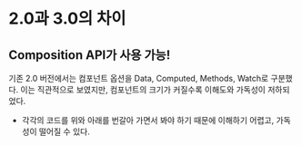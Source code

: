 # 2.0과 3.0의 차이

## Composition API가 사용 가능!

기존 2.0 버전에서는 컴포넌트 옵션을 Data, Computed, Methods, Watch로 구분했다. 이는 직관적으로 보였지만, 컴포넌트의 크기가 커질수록 이해도와 가독성이 저하되었다.

- 각각의 코드를 위와 아래를 번갈아 가면서 봐야 하기 때문에 이해하기 어렵고, 가독성이 떨어질 수 있다.
